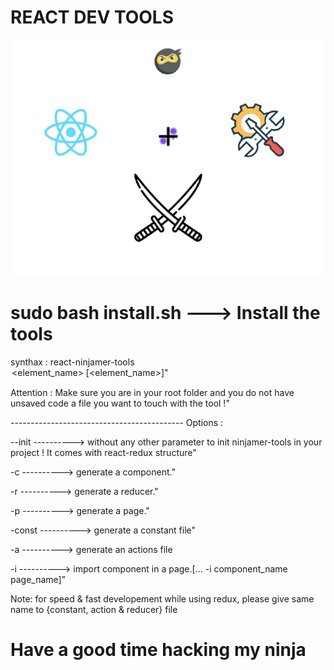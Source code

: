 # REACT DEV TOOLS

<img src="logoReactNinjamerTools_2.jpg"></img>

# sudo bash install.sh ---> Install the tools

synthax : react-ninjamer-tools <option> <element_name> [<element_name>]"
	
Attention : Make sure you are in your root folder and you do not have unsaved code a file you want to touch with the tool !"
	
 ------------------------------------------- Options : 
	
 --init ----------> without any other parameter to init ninjamer-tools in your project ! It comes with react-redux structure"
	
 -c ----------> generate a component."
	
 -r ----------> generate a reducer."
	
 -p ----------> generate a page."
	
 -const ----------> generate a constant file" 
	
 -a ----------> generate an actions file 
	
 -i ----------> import component in a page.[... -i component_name page_name]" 

 Note: for speed & fast developement while using redux, please give same name to {constant, action & reducer} file

# Have a good time hacking my ninja

